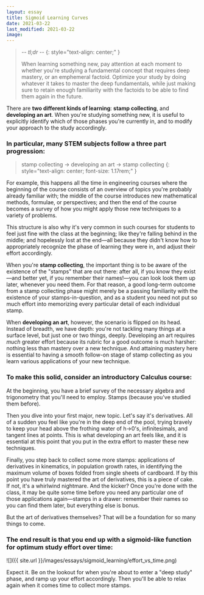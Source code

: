```yaml
---
layout: essay
title: Sigmoid Learning Curves
date: 2021-03-22
last_modified: 2021-03-22
image: 
---
```


> *-- tl;dr --*
> {: style="text-align: center;" }
> 
> When learning something new, pay attention at each moment to whether you're studying a fundamental concept that requires deep mastery, or an emphemeral factoid. Optimize your study by doing whatever it takes to master the deep fundamentals, while just making sure to retain enough familiarity with the factoids to be able to find them again in the future.

There are **two different kinds of learning**: **stamp collecting**, and **developing an art**. When you're studying something new, it is useful to explicitly identify which of those phases you're currently in, and to modify your approach to the study accordingly.<!--more-->

### In particular, many STEM subjects follow a three part progression:

> stamp collecting → developing an art → stamp collecting
> {: style="text-align: center; font-size: 1.17rem;" }

For example, this happens all the time in engineering courses where the beginning of the course consists of an overview of topics you're probably already familiar with; the middle of the course introduces new mathematical methods, formulae, or perspectives; and then the end of the course becomes a survey of how you might apply those new techniques to a variety of problems.

This structure is also why it's very common in such courses for students to feel just fine with the class at the beginning; like they're falling behind in the middle; and hopelessly lost at the end—all because they didn't know how to appropriately recognize the phase of learning they were in, and adjust their effort accordingly.<!--more-->

When you're **stamp collecting**, the important thing is to be aware of the existence of the "stamps" that are out there: after all, if you know they exist—and better yet, if you remember their names!—you can look look them up later, whenever you need them. For that reason, a good long-term outcome from a stamp collecting phase might merely be a passing familiarity with the existence of your stamps-in-question, and as a student you need not put so much effort into memorizing every particular detail of each individual stamp.

When **developing an art**, however, the scenario is flipped on its head. Instead of breadth, we have depth: you're not tackling many things at a surface level, but just one or two things, deeply. Developing an art requires *much* greater effort because its rubric for a good outcome is much harsher: nothing less than mastery over a new technique. And attaining mastery here is essential to having a smooth follow-on stage of stamp collecting as you learn various applications of your new technique.

### To make this solid, consider an introductory Calculus course:

At the beginning, you have a brief survey of the necessary algebra and trigonometry that you'll need to employ. Stamps (because you've studied them before).

Then you dive into your first major, new topic. Let's say it's derivatives. All of a sudden you feel like you're in the deep end of the pool, trying bravely to keep your head above the frothing water of h→0's, infinitesimals, and tangent lines at points. This is what developing an art feels like, and it is essential at this point that you put in the extra effort to master these new techniques.

Finally, you step back to collect some more stamps: applications of derivatives in kinematics, in population growth rates, in identifying the maximum volume of boxes folded from single sheets of cardboard. If by this point you have truly mastered the art of derivatives, this is a piece of cake. If not, it's a whirlwind nightmare. And the kicker? Once you're done with the class, it may be quite some time before you need any particular one of those applications again—stamps in a drawer: remember their names so you can find them later, but everything else is bonus.

But the art of derivatives themselves? That will be a foundation for so many things to come.

### The end result is that you end up with a sigmoid-like function for optimum study effort over time:

![]({{ site.url }}/images/essays/sigmoid_learning/effort_vs_time.png)

Expect it. Be on the lookout for when you're about to enter a "deep study" phase, and ramp up your effort accordingly. Then you'll be able to relax again when it comes time to collect more stamps.
